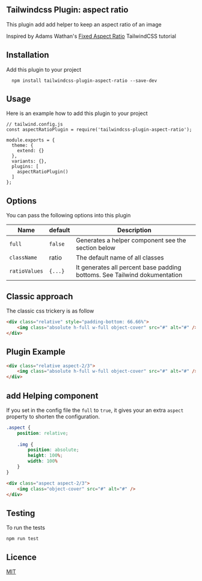 ## Tailwindcss Plugin: aspect ratio

This plugin add add helper to keep an aspect ratio of an image

Inspired by Adams Wathan's [Fixed Aspect Ratio](https://tailwindcss.com/course/locking-images-to-a-fixed-aspect-ratio) 
TailwindCSS tutorial


## Installation 
Add this plugin to your project
```
  npm install tailwindcss-plugin-aspect-ratio --save-dev
```

## Usage

Here is an example how to add this plugin to your project

```
// tailwind.config.js
const aspectRatioPlugin = require('tailwindcss-plugin-aspect-ratio');

module.exports = {
  theme: {
    extend: {}
  },
  variants: {},
  plugins: [
    aspectRatioPlugin()
  ]
};
```

## Options

You can pass the following options into this plugin

|  Name  |  default | Description | 
| ---- | ----| --- |
| `full` | `false` |  Generates a helper component see the section below |
| `className` | ratio |  The default name of all classes |
| `ratioValues` | `{...}` | It generates all percent base padding bottoms. See Tailwind dokumentation  | 


## Classic approach

The classic css trickery is as follow

```html
<div class="relative" style="padding-bottom: 66.66%">
    <img class="absolute h-full w-full object-cover" src="#" alt="#" />
</div>
```

## Plugin Example

```html
<div class="relative aspect-2/3">
    <img class="absolute h-full w-full object-cover" src="#" alt="#" />
</div>
```


## add Helping component
If you set in the config file the `full` to `true`, it gives 
your an extra `aspect` property to shorten the configuration.

```scss
.aspect {
    position: relative;
    
    .img {
        position: absolute;
        height: 100%;
        width: 100%
    }
}
```

```html
<div class="aspect aspect-2/3">
    <img class="object-cover" src="#" alt="#" />
</div>
```


## Testing
To run the tests
```
npm run test
```

## Licence
[MIT](./LICENCE.md)


